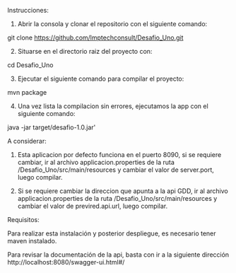 Instrucciones:


1. Abrir la consola y clonar el repositorio con el siguiente comando:

git clone https://github.com/lmptechconsult/Desafio_Uno.git

2. Situarse en el directorio raiz del proyecto con:

cd Desafio_Uno

3. Ejecutar el siguiente comando para compilar el proyecto:

mvn package

4. Una vez lista la compilacion sin errores, ejecutamos la app con el siguiente comando:

java -jar target/desafio-1.0.jar'



A considerar:

1. Esta aplicacion por defecto funciona en el puerto 8090, si se requiere cambiar, ir al archivo applicacion.properties de la ruta /Desafio_Uno/src/main/resources y 
cambiar el valor de server.port, luego compilar.

2. Si se requiere cambiar la direccion que apunta a la api GDD, ir al archivo applicacion.properties de la ruta /Desafio_Uno/src/main/resources y 
cambiar el valor de previred.api.url, luego compilar.


Requisitos:

Para realizar esta instalación y posterior despliegue, es necesario tener maven instalado.

Para revisar la documentación de la api, basta con ir a la siguiente dirección http://localhost:8080/swagger-ui.html#/

